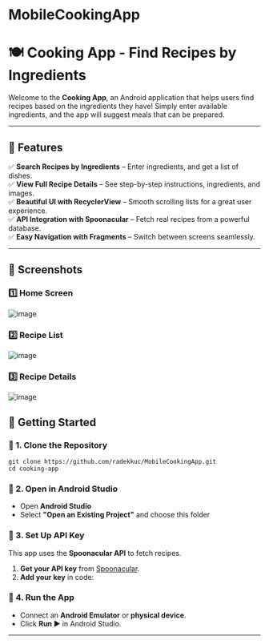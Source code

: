 # MobileCookingApp
# 🍽️ Cooking App - Find Recipes by Ingredients

Welcome to the **Cooking App**, an Android application that helps users find recipes based on the ingredients they have! Simply enter available ingredients, and the app will suggest meals that can be prepared.

---

## 📌 Features

✅ **Search Recipes by Ingredients** – Enter ingredients, and get a list of dishes.  
✅ **View Full Recipe Details** – See step-by-step instructions, ingredients, and images.  
✅ **Beautiful UI with RecyclerView** – Smooth scrolling lists for a great user experience.  
✅ **API Integration with Spoonacular** – Fetch real recipes from a powerful database.  
✅ **Easy Navigation with Fragments** – Switch between screens seamlessly.  

---

## 📸 Screenshots

### **1️⃣ Home Screen**
![image](https://github.com/user-attachments/assets/a3d21ce3-abe4-4b22-92a7-b4eb2d17a0cb)

### **2️⃣ Recipe List**
![image](https://github.com/user-attachments/assets/f24028ae-3df0-4a57-85bc-82d05c255379)


### **3️⃣ Recipe Details**
![image](https://github.com/user-attachments/assets/fab6cbd3-84b7-48cf-a24a-eee4d51ff931)


## 🚀 Getting Started

### 🔹 1. Clone the Repository
```
git clone https://github.com/radekkuc/MobileCookingApp.git
cd cooking-app
```

### 🔹 2. Open in Android Studio
- Open **Android Studio**
- Select **"Open an Existing Project"** and choose this folder

### 🔹 3. Set Up API Key
This app uses the **Spoonacular API** to fetch recipes.

1. **Get your API key** from [Spoonacular](https://spoonacular.com/food-api).
2. **Add your key** in code:

### 🔹 4. Run the App
- Connect an **Android Emulator** or **physical device**.
- Click **Run ▶️** in Android Studio.

---
